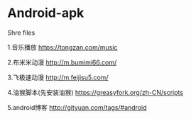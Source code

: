 # Android-apk
Shre files

1.音乐播放
https://tongzan.com/music

2.布米米动漫
http://m.bumimi66.com/

3.飞极速动漫
http://m.feijisu5.com/

4.油猴脚本(先安装油猴)
https://greasyfork.org/zh-CN/scripts

5.android博客
http://gityuan.com/tags/#android
